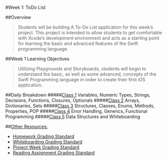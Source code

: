 #Week 1: ToDo List

##Overview
> Students will be building A To-Do List application for this week’s project. This project is intended to allow students to get comfortable with Xcode’s development environment and acts as a starting point for learning the basic and advanced features of the Swift programming language.

##Week 1 Learning Objectives
> Utilizing Playgrounds and Storyboards, students will begin to understand the basic, as well as some advanced, concepts of the Swift Programming language in order to create their first iOS application.


##Daily Breakdown
#####[Class 1](class-1)
Variables, Numeric Types, Strings, Decisions, Functions, Closures, Optionals
#####[Class 2](class-2)
Arrays, Dictionaries, Sets
#####[Class 3](class-3)
Structures, Classes, Enums, Methods, Properties, POP
#####[Class 4](class-4)
Error Handling, Generics, Functional Programming
#####[Class 5](class-5)
Data Structures and Whiteboarding

##[Other Resources:](Resources/)
* [Homework Grading Standard](Resources/hw-grading-standard/)
* [Whiteboarding Grading Standard](Resources/wb-grading-standard/)
* [Project Week Grading Standard](Resources/pw-grading-standard/)
* [Reading Assignment Grading Standard](Resources/ra-grading-standard/)
